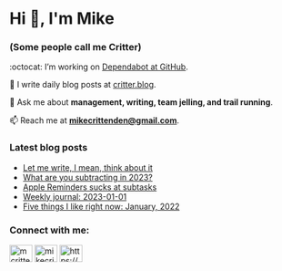 # Hi 👋, I'm Mike
### (Some people call me Critter)

:octocat: I’m working on [Dependabot at GitHub](https://github.com/features/security).

📝 I write daily blog posts at [critter.blog](https://critter.blog).

💬 Ask me about **management, writing, team jelling, and trail running**.

📫 Reach me at **mikecrittenden@gmail.com**.

### Latest blog posts
<!-- BLOG-POST-LIST:START -->
- [Let me write, I mean, think about it](https://critter.blog/2023/01/04/let-me-write-i-mean-think-about-it/)
- [What are you subtracting in 2023?](https://critter.blog/2023/01/03/what-are-you-subtracting-in-2023/)
- [Apple Reminders sucks at subtasks](https://critter.blog/2023/01/02/apple-reminders-sucks-at-subtasks/)
- [Weekly journal: 2023-01-01](https://critter.blog/2023/01/01/weekly-journal-2023-01-01/)
- [Five things I like right now: January, 2022](https://critter.blog/2022/12/30/five-things-i-like-right-now-january-2022-2/)
<!-- BLOG-POST-LIST:END -->

<h3 align="left">Connect with me:</h3>
<p align="left">
<a href="https://twitter.com/mcrittenden" target="blank"><img align="center" src="https://raw.githubusercontent.com/rahuldkjain/github-profile-readme-generator/master/src/images/icons/Social/twitter.svg" alt="mcrittenden" height="30" width="40" /></a>
<a href="https://linkedin.com/in/mikecrittenden" target="blank"><img align="center" src="https://raw.githubusercontent.com/rahuldkjain/github-profile-readme-generator/master/src/images/icons/Social/linked-in-alt.svg" alt="mikecrittenden" height="30" width="40" /></a>
<a href="https://critter.blog/feed/" target="blank"><img align="center" src="https://raw.githubusercontent.com/rahuldkjain/github-profile-readme-generator/master/src/images/icons/Social/rss.svg" alt="https://critter.blog/feed/" height="30" width="40" /></a>
</p>
